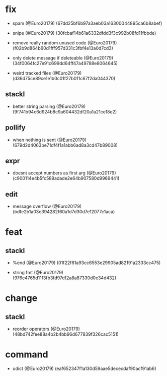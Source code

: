 # fix

* spam (@Euro20179) (67dd25bf6b97a3aeb03a16300044895ca6b8abef)

* snipe (@Euro20179) (30fcbaf14b61a6332dfdd3f3c992b08fd11fbbde)

* remove really random unused code (@Euro20179) (f02b9d864b60d1fff957d331c3fbf4e13a0d7cd3)

* only delete message if deleteable (@Euro20179) (34f0064fc27e91c699dd64ff47a49788e8064645)

* weird tracked files (@Euro20179) (d36d75ce89ce1e1b0c01f27b011c67f2da044370)

## stackl

* better string parsing (@Euro20179) (9f741b94c6d924b8c9a604432df20a1a21ce18e2)

## pollify

* when nothing is sent (@Euro20179) (679d2d4063be71df4f1a1abb6ad8a3cd47b89008)

## expr

* doesnt accept numbers as first arg (@Euro20179) (c900114e4b5fc589adade2e64b907580d9969441)

## edit

* message overflow (@Euro20179) (bdfe2b1a03e394282f60a1d7d30d7e12077c1aca)


# feat

## stackl

* %end (@Euro20179) (01f22f61a93cc6553e29905ad82191a2333cc475)

* string fmt (@Euro20179) (976c4765d11f3fb3fd97df2a8a87330d0e34d432)


# change

## stackl

* reorder operators (@Euro20179) (48bd742fee88a4b2b4bb96d677839f326cac5151)


# command

* udict (@Euro20179) (eaf652347f1a130d59aae5dececdaf90acf91ab6)


